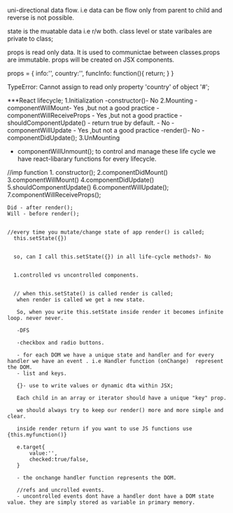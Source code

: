 uni-directional data flow. i.e data can be flow only from parent to child and reverse is not possible.

state is the muatable data i.e r/w both. class level or state varibales are private to class;

props is read only data. It is used to communictae between classes.props are immutable.
props will be created on JSX components.

props = {
    info:'',
    country:'',
    funcInfo: function(){
        return;
    }
}

TypeError: Cannot assign to read only property 'country' of object '#<Object>';

***React lifecycle;
1.Initialization
   -constructor()- No
2.Mounting
   -componentWillMount- Yes ,but not a good practice
    -componentWillReceiveProps - Yes ,but not a good practice
    -shouldComponentUpdate() - return true by default. - No
    -componentWillUpdate - Yes ,but not a good practice
    -render()- No
    -componentDidUpdate();
3.UnMounting
  - componentWillUnmount();
to control and manage these life cycle we have react-libarary functions for every lifecycle.

//imp function
    1. constructor();
    2.componentDidMount()
    3.componentWillMount()
    4.componentDidUpdate()
    5.shouldComponentUpdate()
    6.componentWillUpdate();
    7.componentWillReceiveProps();

    Did - after render();
    Will - before render();


    //every time you mutate/change state of app render() is called;
      this.setState({})


      so, can I call this.setState({}) in all life-cycle methods?- No


      1.controlled vs uncontrolled components.
      

      // when this.setState() is called render is called;
       when render is called we get a new state.

       So, when you write this.setState inside render it becomes infinite loop. never never.

       -DFS 

       -checkbox and radio buttons.

       - for each DOM we have a unique state and handler and for every handler we have an event . i.e Handler function (onChange)  represent the DOM.
       - list and keys.

       {}- use to write values or dynamic dta within JSX;

       Each child in an array or iterator should have a unique "key" prop.

       we should always try to keep our render() more and more simple and clear.

       inside render return if you want to use JS functions use {this.myfunction()}

       e.target{
           value:'',
           checked:true/false,
       }

       - the onchange handler function represents the DOM.

       //refs and uncrolled events.
       - uncontrolled events dont have a handler dont have a DOM state value. they are simply stored as variable in primary memory.
